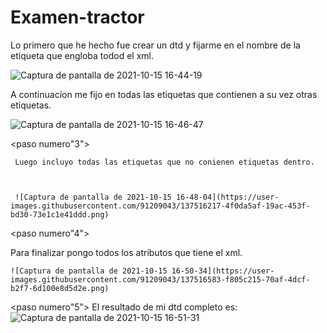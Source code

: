 # Examen-tractor
<dtd>
<paso numero"1" >Lo primero que he hecho fue crear un dtd y  fijarme en el nombre de la etiqueta que engloba todod el xml.
  
  ![Captura de pantalla de 2021-10-15 16-44-19](https://user-images.githubusercontent.com/91209043/137515753-5fac0c1c-baaa-42f9-a5bc-a28809518ae7.png)

  <paso/>
  <paso numero"2"> A continuacíon me fijo en todas las etiquetas que contienen a su vez otras etiquetas.
  
  
  ![Captura de pantalla de 2021-10-15 16-46-47](https://user-images.githubusercontent.com/91209043/137516067-0f0b9ad3-3885-4bb4-8ede-4ea293ff6f67.png)
</paso>

  
  
  
   <paso numero"3"> 
     
     Luego incluyo todas las etiquetas que no conienen etiquetas dentro.
     
     
     
     ![Captura de pantalla de 2021-10-15 16-48-04](https://user-images.githubusercontent.com/91209043/137516217-4f0da5af-19ac-453f-bd30-73e1c1e41ddd.png)
  </paso>
  
  
  
  <paso numero"4">
  
  
  Para finalizar pongo todos los atributos que tiene el xml.
  
    
    
    ![Captura de pantalla de 2021-10-15 16-50-34](https://user-images.githubusercontent.com/91209043/137516583-f805c215-70af-4dcf-b2f7-6d100e8d5d2e.png)

  </paso>
  
  
  
  
  
  
   <paso numero"5"> 
     El resultado de mi dtd completo es:
     ![Captura de pantalla de 2021-10-15 16-51-31](https://user-images.githubusercontent.com/91209043/137516666-9edba6ee-fd3e-4f73-acd7-a93ea988f50c.png)

  </paso>
  
  
  </dtd>
 





</dtd>

